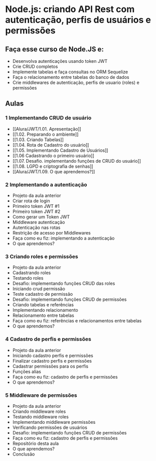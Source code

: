 # Node.js: criando API Rest com autenticação, perfis de usuários e permissões

## Faça esse curso de Node.JS e:

- Desenvolva autenticações usando token JWT
- Crie CRUD completos
- Implemente tabelas e faça consultas no ORM Sequelize
- Faça o relacionamento entre tabelas do banco de dados
- Crie middlewares de autenticação, perfis de usuario (roles) e permissões

## Aulas

### 1 Implementando CRUD de usuário
- [[Alura/JWT/1.01. Apresentação]]
- [[1.02. Preparando o ambiente]]
- [[1.03. Criando Tabelas]]
- [[1.04. Rota de Cadastro do usuário]]
- [[1.05. Implementando Cadastro de Usuários]]
- [[1.06 Cadastrando o primeiro usuário]]
- [[1.07. Desafio. implementando funções de CRUD do usuário]]
- [[1.08. LGPD e criptografia de senhas]]
- [[Alura/JWT/1.09. O que aprendemos?]]
### 2 Implementando a autenticação
- Projeto da aula anterior
- Criar rota de login
- Primeiro token JWT #1
- Primeiro token JWT #2
- Como gerar um Token JWT
- Middleware autenticação
- Autenticação nas rotas
- Restrição de acesso por Middlewares
- Faça como eu fiz: implementando a autenticação
- O que aprendemos?
### 3 Criando roles e permissões
- Projeto da aula anterior
- Cadastrando roles
- Testando roles
- Desafio: implementando funções CRUD das roles
- Iniciando crud permissão
- Teste cadastro de permissão
- Desafio: implementando funções CRUD de permissões
- Criando tabelas e referências
- Implementando relacionamento
- Relacionamento entre tabelas
- Faça como eu fiz: referências e relacionamentos entre tabelas
- O que aprendemos?
### 4 Cadastro de perfis e permissões
- Projeto da aula anterior
- Iniciando cadastro perfis e permissões
- Finalizar cadastro perfis e permissões
- Cadastrar permissões para os perfis
- Funções alias
- Faça como eu fiz: cadastro de perfis e permissões
- O que aprendemos?
### 5 Middleware de permissões
- Projeto da aula anterior
- Criando middleware roles
- Testando middleware roles
- Implementando middleware permissões
- Verificando permissões de usuários
- Desafio: implementando funções CRUD de permissões
- Faça como eu fiz: cadastro de perfis e permissões
- Repositório desta aula
- O que aprendemos?
- Conclusão